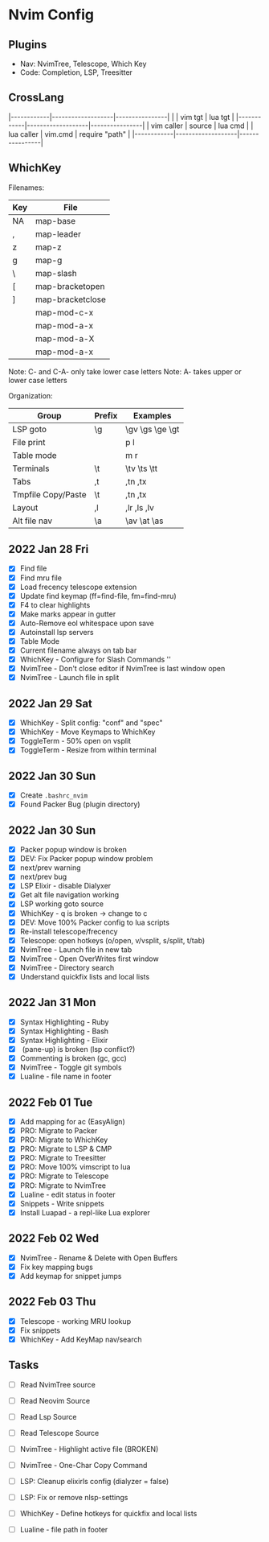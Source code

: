 # Nvim Config

## Plugins

- Nav: NvimTree, Telescope, Which Key
- Code: Completion, LSP, Treesitter 

## CrossLang

|------------|-------------------|----------------|
|            | vim tgt           | lua tgt        |
|------------|-------------------|----------------|
| vim caller | source <filename> | lua cmd        |
| lua caller | vim.cmd           | require "path" |
|------------|-------------------|----------------|

## WhichKey

Filenames: 

| Key     | File             |
|---------|------------------|
| NA      | map-base         |
| ,       | map-leader       |
| z       | map-z            |
| g       | map-g            |
| \       | map-slash        |
| [       | map-bracketopen  |
| ]       | map-bracketclose |
| <C-x>   | map-mod-c-x      |
| <A-x>   | map-mod-a-x      |
| <A-X>   | map-mod-a-X      |
| <C-A-X> | map-mod-a-x      |

Note: C- and C-A- only take lower case letters
Note: A- takes upper or lower case letters

Organization: 

| Group              | Prefix | Examples        |
|--------------------|--------|-----------------|
| LSP goto           | \g     | \gv \gs \ge \gt |
| File print         | <C-p>  | <C-p>p <C-p>l   |
| Table mode         | <C-t>  | <C-t>m <C-t>r   |
| Terminals          | \t     | \tv \ts \tt     |
| Tabs               | ,t     | ,tn ,tx         |
| Tmpfile Copy/Paste | \t     | ,tn ,tx         |
| Layout             | ,l     | ,lr ,ls ,lv     |
| Alt file nav       | \a     | \av \at \as     |

## 2022 Jan 28 Fri

- [x] Find file 
- [x] Find mru file 
- [x] Load frecency telescope extension
- [x] Update find keymap (ff=find-file, fm=find-mru)
- [x] F4 to clear highlights
- [x] Make marks appear in gutter
- [x] Auto-Remove eol whitespace upon save
- [x] Autoinstall lsp servers 
- [x] Table Mode
- [x] Current filename always on tab bar
- [x] WhichKey - Configure for Slash Commands '\'
- [x] NvimTree - Don't close editor if NvimTree is last window open
- [x] NvimTree - Launch file in split 

## 2022 Jan 29 Sat

- [x] WhichKey - Split config: "conf" and "spec"
- [x] WhichKey - Move Keymaps to WhichKey
- [x] ToggleTerm - 50% open on vsplit
- [x] ToggleTerm - Resize from within terminal

## 2022 Jan 30 Sun

- [x] Create `.bashrc_nvim`
- [x] Found Packer Bug (plugin directory)

## 2022 Jan 30 Sun

- [x] Packer popup window is broken
- [x] DEV: Fix Packer popup window problem
- [x] next/prev warning
- [x] next/prev bug 
- [x] LSP Elixir - disable Dialyxer
- [x] Get alt file navigation working 
- [x] LSP working goto source 
- [x] WhichKey - <leader>q is broken -> change to <leader>c
- [x] DEV: Move 100% Packer config to lua scripts 
- [x] Re-install telescope/frecency
- [x] Telescope: open hotkeys (o/open, v/vsplit, s/split, t/tab)
- [x] NvimTree - Launch file in new tab
- [x] NvimTree - Open OverWrites first window
- [x] NvimTree - Directory search 
- [x] Understand quickfix lists and local lists

## 2022 Jan 31 Mon

- [x] Syntax Highlighting - Ruby
- [x] Syntax Highlighting - Bash
- [x] Syntax Highlighting - Elixir
- [x] <C-k> (pane-up) is broken (lsp conflict?)
- [x] Commenting is broken (gc, gcc)
- [x] NvimTree - Toggle git symbols
- [x] Lualine - file name in footer

## 2022 Feb 01 Tue

- [x] Add mapping for ac (EasyAlign)
- [x] PRO: Migrate to Packer 
- [x] PRO: Migrate to WhichKey
- [x] PRO: Migrate to LSP & CMP
- [x] PRO: Migrate to Treesitter
- [x] PRO: Move 100% vimscript to lua
- [x] PRO: Migrate to Telescope
- [x] PRO: Migrate to NvimTree
- [x] Lualine - edit status in footer
- [x] Snippets - Write snippets 
- [x] Install Luapad - a repl-like Lua explorer

## 2022 Feb 02 Wed

- [x] NvimTree - Rename & Delete with Open Buffers
- [x] Fix key mapping bugs
- [x] Add keymap for snippet jumps

## 2022 Feb 03 Thu

- [x] Telescope - working MRU lookup 
- [x] Fix snippets
- [x] WhichKey - Add KeyMap nav/search

## Tasks

- [ ] Read NvimTree source 
- [ ] Read Neovim Source 
- [ ] Read Lsp Source 
- [ ] Read Telescope Source 

- [ ] NvimTree - Highlight active file (BROKEN)
- [ ] NvimTree - One-Char Copy Command 

- [ ] LSP: Cleanup elixirls config (dialyzer = false)
- [ ] LSP: Fix or remove nlsp-settings

- [ ] WhichKey - Define hotkeys for quickfix and local lists

- [ ] Lualine - file path in footer


